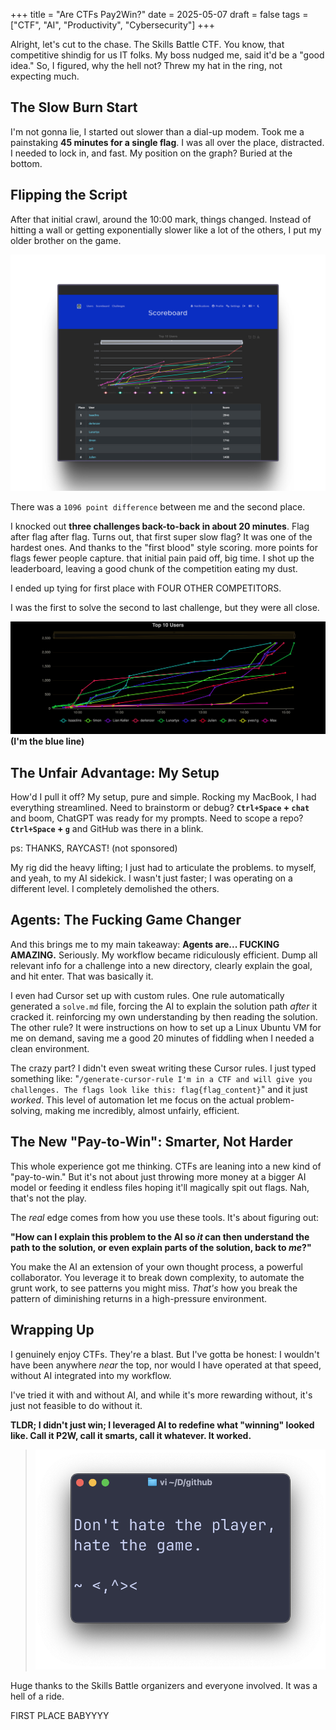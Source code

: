 +++
title = "Are CTFs Pay2Win?"
date = 2025-05-07
draft = false
tags = ["CTF", "AI", "Productivity", "Cybersecurity"]
+++

Alright, let's cut to the chase. The Skills Battle CTF. You know, that competitive shindig for us IT folks. My boss nudged me, said it'd be a "good idea." So, I figured, why the hell not? Threw my hat in the ring, not expecting much.

## The Slow Burn Start

I'm not gonna lie, I started out slower than a dial-up modem. Took me a painstaking **45 minutes for a single flag**. I was all over the place, distracted. I needed to lock in, and fast. My position on the graph? Buried at the bottom.

## Flipping the Script

After that initial crawl, around the 10:00 mark, things changed. Instead of hitting a wall or getting exponentially slower like a lot of the others, I put my older brother on the game. 

![My REAL CTF Dominance](/images/skills-battle-graph-with-points.png)


There was a `1096 point difference` between me and the second place. 


I knocked out **three challenges back-to-back in about 20 minutes**. Flag after flag after flag. Turns out, that first super slow flag? It was one of the hardest ones. And thanks to the "first blood" style scoring. more points for flags fewer people capture. that initial pain paid off, big time. I shot up the leaderboard, leaving a good chunk of the competition eating my dust.

I ended up tying for first place with FOUR OTHER COMPETITORS.

I was the first to solve the second to last challenge, but they were all close.

![My CTF Dominance](/images/skills-battle-graph.png)
__(I'm the blue line)__

## The Unfair Advantage: My Setup

How'd I pull it off? My setup, pure and simple. Rocking my MacBook, I had everything streamlined.
Need to brainstorm or debug? **`Ctrl+Space` + `chat`** and boom, ChatGPT was ready for my prompts.
Need to scope a repo? **`Ctrl+Space` + `g`** and GitHub was there in a blink.

ps: THANKS, RAYCAST! (not sponsored)

My rig did the heavy lifting; I just had to articulate the problems. to myself, and yeah, to my AI sidekick. I wasn't just faster; I was operating on a different level. I completely demolished the others.

## Agents: The Fucking Game Changer

And this brings me to my main takeaway: **Agents are... FUCKING AMAZING.** Seriously.
My workflow became ridiculously efficient. Dump all relevant info for a challenge into a new directory, clearly explain the goal, and hit enter. That was basically it.

I even had Cursor set up with custom rules. One rule automatically generated a `solve.md` file, forcing the AI to explain the solution path _after_ it cracked it. reinforcing my own understanding by then reading the solution. The other rule? It were instructions on how to set up a Linux Ubuntu VM for me on demand, saving me a good 20 minutes of fiddling when I needed a clean environment.

The crazy part? I didn't even sweat writing these Cursor rules. I just typed something like: "`/generate-cursor-rule I'm in a CTF and will give you challenges. The flags look like this: flag{flag_content}`" and it just _worked_. This level of automation let me focus on the actual problem-solving, making me incredibly, almost unfairly, efficient.

## The New "Pay-to-Win": Smarter, Not Harder

This whole experience got me thinking. CTFs are leaning into a new kind of "pay-to-win." But it's not about just throwing more money at a bigger AI model or feeding it endless files hoping it'll magically spit out flags. Nah, that's not the play.

The _real_ edge comes from how you use these tools. It's about figuring out: 

**"How can I explain this problem to the AI so _it_ can then understand the path to the solution, or even explain parts of the solution, back to _me_?"** 

You make the AI an extension of your own thought process, a powerful collaborator. You leverage it to break down complexity, to automate the grunt work, to see patterns you might miss. _That's_ how you break the pattern of diminishing returns in a high-pressure environment.

## Wrapping Up

I genuinely enjoy CTFs. They're a blast. But I've gotta be honest: I wouldn't have been anywhere _near_ the top, nor would I have operated at that speed, without AI integrated into my workflow.

I've tried it with and without AI, and while it's more rewarding without, it's just not feasible to do without it.

**TLDR; I didn't just win; I leveraged AI to redefine what "winning" looked like. Call it P2W, call it smarts, call it whatever. It worked.**

> ![DHTP-HTG.png](/images/DHTP-HTG.png)

Huge thanks to the Skills Battle organizers and everyone involved. It was a hell of a ride.

FIRST PLACE BABYYYY

